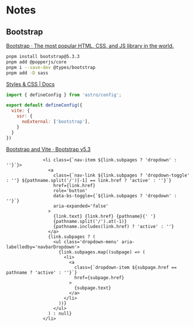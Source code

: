 # Notes

## Bootstrap

[Bootstrap · The most popular HTML, CSS, and JS library in the world.](https://getbootstrap.com/)

```bash
pnpm install bootstrap@5.3.3
pnpm add @popperjs/core
pnpm i --save-dev @types/bootstrap
pnpm add -D sass
```

[Styles & CSS | Docs](https://docs.astro.build/en/guides/styling/)

```js
import { defineConfig } from 'astro/config';

export default defineConfig({
  vite: {
    ssr: {
      noExternal: ['bootstrap'],
    }
  }
})
```

[Bootstrap and Vite · Bootstrap v5.3](https://getbootstrap.com/docs/5.3/getting-started/vite/)

```astro
              <li class={`nav-item ${link.subpages ? 'dropdown' : ''}`}>
                <a
                  class={`nav-link ${link.subpages ? 'dropdown-toggle' : ''} ${pathname.split('/')[-1] == link.href ? 'active' : ''}`}
                  href={link.href}
                  role='button'
                  data-bs-toggle={`${link.subpages ? 'dropdown' : ''}`}
                  aria-expanded='false'
                >
                  {link.text} {link.href} {pathname}{' '}
                  {pathname.split('/').at(-1)}
                  {pathname.includes(link.href) ? 'active' : ''}
                </a>
                {link.subpages ? (
                  <ul class='dropdown-menu' aria-labelledby='navbarDropdown'>
                    {link.subpages.map((subpage) => (
                      <li>
                        <a
                          class={`dropdown-item ${subpage.href == pathname ? 'active' : ''}`}
                          href={subpage.href}
                        >
                          {subpage.text}
                        </a>
                      </li>
                    ))}
                  </ul>
                ) : null}
              </li>
```
